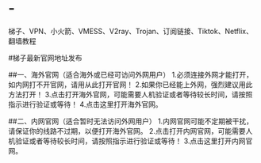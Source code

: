 # -
梯子、VPN、小火箭、VMESS、V2ray、Trojan、订阅链接、Tiktok、Netflix、翻墙教程

#梯子最新官网地址发布

##一、海外官网（适合海外或已经可访问外网用户）
   1.必须连接外网才能打开，如内网打不开官网，请用从此打开官网！
   2.如果你已经能上外网，强烈建议用此方法打开！
   3.点击打开海外官网，可能需要人机验证或者等待较长时间，请按照指示进行验证或等待！
   4.点击这里打开海外官网。
   
   
##二、内网官网（适合暂时无法访问外网用户）
   1.内网官网可能不定期被干扰，请保证你的线路不过期，以便打开海外官网。
   2.点击打开内网官网，可能需要人机验证或者等待较长时间，请按照指示进行验证或等待！
   3.点击这里打开内网官网。 
   
   
